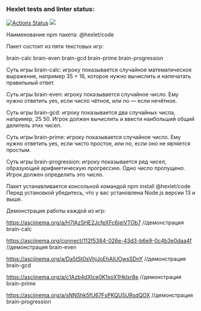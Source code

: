 ### Hexlet tests and linter status:
[![Actions Status](https://github.com/Maksim-Inozemtsev/frontend-project-44/workflows/hexlet-check/badge.svg)](https://github.com/Maksim-Inozemtsev/frontend-project-44/actions)
<a href="https://codeclimate.com/github/Maksim-Inozemtsev/frontend-project-44/maintainability"><img src="https://api.codeclimate.com/v1/badges/198b7428bd910c0f67fb/maintainability" /></a>

Наименование npm пакета: @hexlet/code

Пакет состоит из пяти текстовых игр:

brain-calc
brain-even
brain-gcd
brain-prime
brain-progression

Суть игры brain-calc: игроку показывается случайное математическое выражение, например 35 + 16, которое нужно вычислить и напечатать правильный ответ.

Суть игры brain-even: игроку показывается случайное число. Ему нужно ответить yes, если число чётное, или no — если нечётное.

Суть игры brain-gcd: игроку показывается два случайных числа, например, 25 50. Игрок должен вычислить и ввести наибольший общий делитель этих чисел.

Суть игры brain-prime: игроку показывается случайное число. Ему нужно ответить yes, если чисто простое, или no, если оно не является простым.

Суть игры brain-progression: игроку показывается ряд чисел, образующий арифметическую прогрессию. Одно число пропущено. Игрок должен определить это число.


Пакет устанавливается консольной командой npm install @hexlet/code
Перед установкой убедитесь, что у вас установлена Node.js версии 13 и выше.

Демонстрация работы каждой из игр:

https://asciinema.org/a/H7lAzSHE2JcfeXFc6ieiVTOb7 //демонстрация brain-calc

https://asciinema.org/connect/112f5384-026e-43d3-b6e9-0c4b3e0daa4f //демонстрация brain-even

https://asciinema.org/a/Da5tSt0sVhjJoEhAIUOwsSDnY //демонстрация brain-gcd

https://asciinema.org/a/c1Azb4dXIce0K1xoX1Hklxr8e //демонстрация brain-prime

https://asciinema.org/a/sNNShk5fU67FsPKQU5URsdQOX //демонстрация brain-progression
